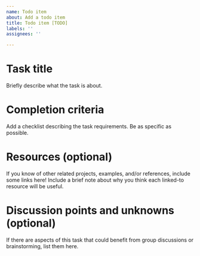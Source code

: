 ```yaml
---
name: Todo item
about: Add a todo item
title: Todo item [TODO]
labels: ''
assignees: ''

---
```


# Task title

Briefly describe what the task is about.

# Completion criteria

Add a checklist describing the task requirements.  Be as specific as possible.

# Resources (optional)

If you know of other related projects, examples, and/or references, include some links here!  Include a brief note about why you think each linked-to resource will be useful.

# Discussion points and unknowns (optional)

If there are aspects of this task that could benefit from group discussions or brainstorming, list them here.
